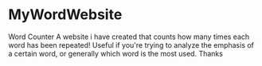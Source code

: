 # MyWordWebsite
Word Counter
A website i have created that counts how many times each word has been repeated! Useful if you're trying to analyze the emphasis of a certain word, or generally which word is the most used.
Thanks

